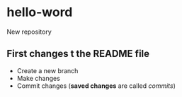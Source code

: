# hello-word
New repository

## First changes t the README file
- Create a new branch
- Make changes 
- Commit changes (**saved changes** are called _commits_)
